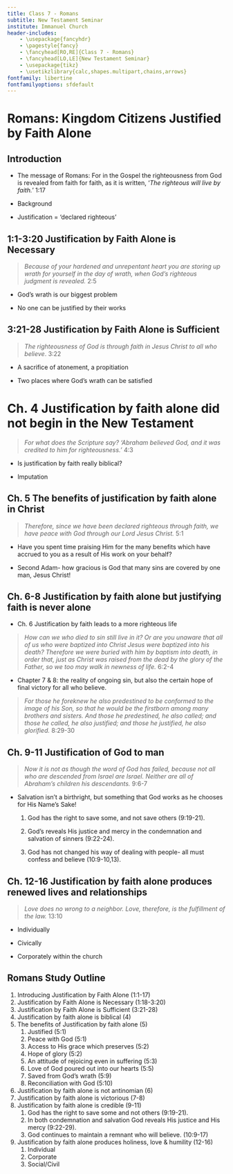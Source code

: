 ```yaml
---
title: Class 7 - Romans
subtitle: New Testament Seminar
institute: Immanuel Church
header-includes:
    - \usepackage{fancyhdr}
    - \pagestyle{fancy}
    - \fancyhead[RO,RE]{Class 7 - Romans}
    - \fancyhead[LO,LE]{New Testament Seminar}
    - \usepackage{tikz}
    - \usetikzlibrary{calc,shapes.multipart,chains,arrows}
fontfamily: libertine
fontfamilyoptions: sfdefault
---
```


# Romans: Kingdom Citizens Justified by Faith Alone

## Introduction

- The message of Romans: For in the Gospel the righteousness from God is revealed from faith for faith, as it is written, ‘*The righteous will live by faith.*’ 1:17

- Background

- Justification = ‘declared righteous’

## 1:1-3:20 Justification by Faith Alone is Necessary

> *Because of your hardened and unrepentant heart you are storing up wrath for yourself in the day of wrath, when God’s righteous judgment is revealed.* 2:5

- God’s wrath is our biggest problem

- No one can be justified by their works

## 3:21-28 Justification by Faith Alone is Sufficient

> *The righteousness of God is through faith in Jesus Christ to all who believe*. 3:22

- A sacrifice of atonement, a propitiation

- Two places where God’s wrath can be satisfied

# Ch. 4 Justification by faith alone did not begin in the New Testament

> *For what does the Scripture say? ‘Abraham believed God, and it was credited to him for righteousness.’* 4:3

- Is justification by faith really biblical?

- Imputation

## Ch. 5 The benefits of justification by faith alone in Christ

> *Therefore, since we have been declared righteous through faith, we have peace with God through our Lord Jesus Christ.* 5:1

- Have you spent time praising Him for the many benefits which have accrued to you as a result of His work on your behalf?

- Second Adam- how gracious is God that many sins are covered by one man, Jesus Christ!

## Ch. 6-8 Justification by faith alone but justifying faith is never alone

- Ch. 6 Justification by faith leads to a more righteous life

> *How can we who died to sin still live in it? Or are you unaware that all of us who were baptized into Christ Jesus were baptized into his death? Therefore we were buried with him by baptism into death, in order that, just as Christ was raised from the dead by the glory of the Father, so we too may walk in newness of life.* 6:2-4

- Chapter 7 & 8: the reality of ongoing sin, but also the certain hope of final victory for all who believe.

> *For those he foreknew he also predestined to be conformed to the image of his Son, so that he would be the firstborn among many brothers and sisters. And those he predestined, he also called; and those he called, he also justified; and those he justified, he also glorified.* 8:29-30

## Ch. 9-11 Justification of God to man

> *Now it is not as though the word of God has failed, because not all who are descended from Israel are Israel. Neither are all of Abraham’s children his descendants.* 9:6-7

- Salvation isn’t a birthright, but something that God works as he chooses for His Name’s Sake!

  1. God has the right to save some, and not save others (9:19-21).  

  2. God’s reveals His justice and mercy in the condemnation and salvation of sinners (9:22-24). 

  3. God has not changed his way of dealing with people- all must confess and believe (10:9-10,13).

## Ch. 12-16 Justification by faith alone produces renewed lives and relationships

> *Love does no wrong to a neighbor. Love, therefore, is the fulfillment of the law.* 13:10

- Individually

- Civically

- Corporately within the church

## Romans Study Outline

1. Introducing Justification by Faith Alone (1:1-17)
1. Justification by Faith Alone is Necessary (1:18-3:20)
1. Justification by Faith Alone is Sufficient (3:21-28)
1. Justification by faith alone is biblical (4)
1. The benefits of Justification by faith alone  (5)
   1. Justified  (5:1)
   2. Peace with God (5:1)
   3. Access to His grace which preserves (5:2)
   4. Hope of glory (5:2)
   5. An attitude of rejoicing even in suffering (5:3)
   6. Love of God poured out into our hearts (5:5)
   7. Saved from God’s wrath (5:9)
   8. Reconciliation with God (5:10)
1. Justification by faith alone is not antinomian (6)
1. Justification by faith alone is victorious (7-8)
1. Justification by faith alone is credible (9-11)
   1. God has the right to save some and not others (9:19-21).
   2. In both condemnation and salvation God reveals His justice and His mercy (9:22-29).
   3. God continues to maintain a remnant who will believe.  (10:9-17)
1. Justification by faith alone produces holiness, love & humility (12-16)
   1. Individual
   2. Corporate
   3. Social/Civil
